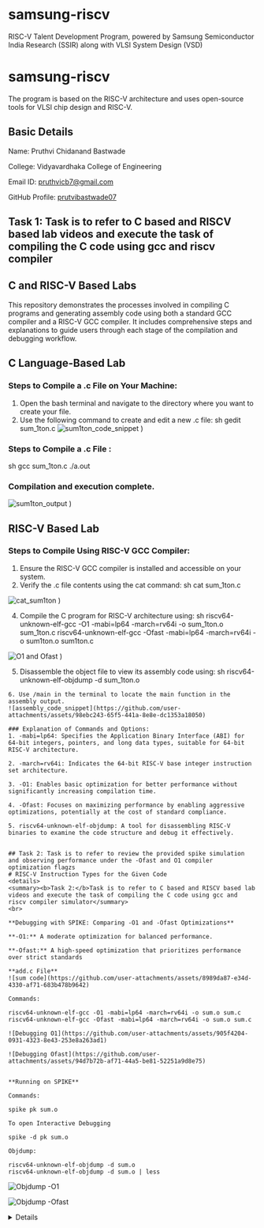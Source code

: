 # samsung-riscv
RISC-V Talent Development Program, powered by Samsung Semiconductor India Research (SSIR) along with VLSI System Design (VSD)
# samsung-riscv
The program is based on the RISC-V architecture and uses open-source tools for VLSI chip design and RISC-V.

## Basic Details

Name: Pruthvi Chidanand Bastwade

College: Vidyavardhaka College of Engineering

Email ID: pruthvicb7@gmail.com

GitHub Profile: [prutvibastwade07](https://github.com/prutvibastwade07)

## Task 1: Task is to refer to C based and RISCV based lab videos and execute the task of compiling the C code using gcc and riscv compiler

## C and RISC-V Based Labs

This repository demonstrates the processes involved in compiling C programs and generating assembly code using both a standard GCC compiler and a RISC-V GCC compiler. It includes comprehensive steps and explanations to guide users through each stage of the compilation and debugging workflow.

## C Language-Based Lab

### Steps to Compile a .c File on Your Machine:

1. Open the bash terminal and navigate to the directory where you want to create your file.
2. Use the following command to create and edit a new .c file:
   sh
   gedit sum_1ton.c
![sum1ton_code_snippet](https://github.com/user-attachments/assets/94e9fe3c-9fae-44db-bd99-7d4ecbdc5ee6)
)
### Steps to Compile a .c File :
 sh
 gcc sum_1ton.c
 ./a.out

### Compilation and execution complete.

![sum1ton_output](https://github.com/user-attachments/assets/25d12a47-081d-42f0-960d-afa3895b13c5)
)


## RISC-V Based Lab

### Steps to Compile Using RISC-V GCC Compiler:
1. Ensure the RISC-V GCC compiler is installed and accessible on your system.
2. Verify the .c file contents using the cat command:
sh
cat sum_1ton.c

![cat_sum1ton](https://github.com/user-attachments/assets/b31f0725-370d-48e9-875c-061d3c58444a)
)

4. Compile the C program for RISC-V architecture using:
 sh
riscv64-unknown-elf-gcc -O1 -mabi=lp64 -march=rv64i -o sum_1ton.o sum_1ton.c
riscv64-unknown-elf-gcc -Ofast -mabi=lp64 -march=rv64i -o sum1ton.o sum1ton.c

![O1 and Ofast](https://github.com/user-attachments/assets/e716cc22-f186-4c72-b6ef-8bd8f8214645)
)


5. Disassemble the object file to view its assembly code using:
 sh
riscv64-unknown-elf-objdump -d sum_1ton.o
```
6. Use /main in the terminal to locate the main function in the assembly output.
![assembly_code_snippet](https://github.com/user-attachments/assets/98ebc243-65f5-441a-8e8e-dc1353a18050)

### Explanation of Commands and Options: 
1. -mabi=lp64: Specifies the Application Binary Interface (ABI) for 64-bit integers, pointers, and long data types, suitable for 64-bit RISC-V architecture.

2. -march=rv64i: Indicates the 64-bit RISC-V base integer instruction set architecture.

3. -O1: Enables basic optimization for better performance without significantly increasing compilation time.
  
4. -Ofast: Focuses on maximizing performance by enabling aggressive optimizations, potentially at the cost of standard compliance.

5. riscv64-unknown-elf-objdump: A tool for disassembling RISC-V binaries to examine the code structure and debug it effectively.


## Task 2: Task is to refer to review the provided spike simulation and observing performance under the -Ofast and O1 compiler optimization flagzs
# RISC-V Instruction Types for the Given Code
<details>
<summary><b>Task 2:</b>Task is to refer to C based and RISCV based lab videos and execute the task of compiling the C code using gcc and riscv compiler simulator</summary>
<br>
	
**Debugging with SPIKE: Comparing -O1 and -Ofast Optimizations**

**-O1:** A moderate optimization for balanced performance.

**-Ofast:** A high-speed optimization that prioritizes performance over strict standards

**add.c File**
![sum code](https://github.com/user-attachments/assets/8989da87-e34d-4330-af71-683b478b9642)

Commands:

riscv64-unknown-elf-gcc -O1 -mabi=lp64 -march=rv64i -o sum.o sum.c
riscv64-unknown-elf-gcc -Ofast -mabi=lp64 -march=rv64i -o sum.o sum.c

![Debugging O1](https://github.com/user-attachments/assets/905f4204-0931-4323-8e43-253e8a263ad1)

![Debugging Ofast](https://github.com/user-attachments/assets/94d7b72b-af71-44a5-be81-52251a9d8e75)


**Running on SPIKE**

Commands:

spike pk sum.o

To open Interactive Debugging

spike -d pk sum.o

Objdump:

riscv64-unknown-elf-objdump -d sum.o
riscv64-unknown-elf-objdump -d sum.o | less
```
![Objdump -O1](https://github.com/user-attachments/assets/057054e4-16f8-42b0-a7cb-d51486dfa856)

![Objdump -Ofast](https://github.com/user-attachments/assets/b7874894-8ed7-42a7-907d-deee09188ec4)

</details>
</details>
<details>
   
## Task 3: Task is to refer to review the RISC-5 software documentation to undersytand the R,I,S,B,J,U instruction types.
# RISC-V Instruction Types for the Given Code

## *Instruction Types*

### 1. *R-Type (Register-Register Instructions)*
   - Typically involves arithmetic and logical operations between registers.
   - No such instruction appears directly in the given code at the C level, but operations like comparisons (e.g., num <= 0.0) may involve R-type instructions at the assembly level.

### 2. *I-Type (Immediate Instructions)*
   - Used for instructions with immediate values or memory addressing.
   - Example in the code: scanf("%lf", &num);
     - This would translate to an I-type instruction to load the address of num or handle immediate values.

### 3. *S-Type (Store Instructions)*
   - Used for storing data from a register to memory.
   - Example: Assigning the value entered by the user into the variable num involves S-type instructions.

### 4. *B-Type (Branch Instructions)*
   - Used for conditional branching.
   - Examples:
     - if (num <= 0.0)
     - if (num == 0.0)
     - These conditions are compiled into B-type instructions such as BEQ (branch if equal), BLT (branch if less than), or BGE (branch if greater or equal).

### 5. *J-Type (Jump Instructions)*
   - Used for unconditional jumps.
   - Example: The else block in the code could lead to a jump instruction to skip over the if block or jump to the end of the program.

### 6. *U-Type (Upper Immediate Instructions)*
   - Used for loading upper bits of immediate values.
   - While not directly visible in the C code, U-type instructions like LUI (load upper immediate) might be used during address calculations or handling larger constants.

### 7. *UJ-Type (Unconditional Jump and Link Instructions)*
   - Similar to J-type but used for function calls.
   - Example: The main() function or calls to printf and scanf might involve UJ-type instructions like JAL (jump and link).

---
This classification provides a detailed mapping of the instruction types based on the given C code.

Task 4: Functional Simulation of RISC-V Core

RV32I Pipelined Processor Implementation

Overview

This Verilog module, iiitb_rv32i, implements a simplified pipelined processor based on the RV32I instruction set architecture (ISA). The design consists of five pipeline stages: Instruction Fetch (IF), Instruction Decode (ID), Execution (EX), Memory (MEM), and Write Back (WB). The processor supports arithmetic, logical, memory, and branch instructions.

Module Description

Inputs:

clk: Clock signal

RN: Reset signal

Outputs:

NPC: Next Program Counter value

WB_OUT: Write Back output

Registers & Memories:

REG: Register file (32 registers, 32-bit each)

MEM: Instruction memory (32 locations, 32-bit each)

DM: Data memory (32 locations, 32-bit each)

Pipeline Stages

Instruction Fetch (IF):

Fetches the instruction from memory based on NPC.

Updates NPC for the next cycle.

Instruction Decode (ID):

Decodes the fetched instruction.

Reads values from the register file.

Computes immediate values if needed.

Execution (EX):

Performs ALU operations for arithmetic and logical instructions.

Computes memory addresses for load/store instructions.

Evaluates branch conditions.

Memory Access (MEM):

Reads from or writes to data memory for load/store instructions.

Passes ALU results to the next stage.

Write Back (WB):

Writes results back to the register file.

Updates the output WB_OUT.

Supported Instructions

Arithmetic & Logical (Register & Immediate): ADD, SUB, AND, OR, XOR, SLT, ADDI, SUBI, ANDI, ORI, XORI

Memory Access: LW (Load Word), SW (Store Word)

Branching: BEQ (Branch if Equal), BNE (Branch if Not Equal)

Shift Operations: SLL (Shift Left Logical), SRL (Shift Right Logical)

Control Signals

BR_EN: Branch Enable flag for conditional branches.

EX_MEM_COND: Determines whether a branch should be taken.

Open your terminal and type the following to install iverilog and GTKWave

$   sudo apt get update
$   sudo apt get install iverilog gtkwave

To clone the repository and download the netlist files for simulation , enter the following commands in your terminal.
$ git clone https://github.com/vinayrayapati/iiitb_rv32i
$ cd iiitb_rv32i

To simulate and run the verilog code , enter the following commands in your terminal.
$ iverilog -o iiitb_rv32i iiitb_rv32i.v iiitb_rv32i_tb.v
$ ./iiitb_rv32i

To see the output waveform in gtkwave, enter the following commands in your terminal.
$ gtkwave iiitb_rv32i.vcd


Task 5: Documentation and Repository Update :-
Overview: Object Detector Using Ultrasonic Sensor with CH32V003
Project Summary:
This project is designed to detect objects using an HC-SR04 ultrasonic sensor interfaced with a CH32V003 RISC-V microcontroller. When an object is detected within a certain range, an LED indicator lights up to provide a visual alert. The system operates using a 3.3V power supply and is built on a breadboard using jumper wires for easy prototyping.

Applications:
Obstacle Detection for Robots
Proximity Sensing in Security Systems
Smart Parking Systems
Automatic Door Systems

Hardware Components:
CH32V003 RISC-V Microcontroller (Processes sensor data)
HC-SR04 Ultrasonic Sensor (Measures distance)
LED (Indicates object detection)
3.3V Power Supply (Powers the circuit)
Breadboard & Jumper Wires (For easy wiring)
![ADD](https://github.com/user-attachments/assets/efcc1cff-5ec3-45ca-bef5-9353fa06aee9)
![ADDI](https://github.com/user-attachments/assets/ed842272-29d9-4d59-98f7-6a89f9d84d38)
![ADDI](https://github.com/user-attachments/assets/c425db9e-54b7-4946-8a10-21e1b83e05cf)
![AND](https://github.com/user-attachments/assets/867060a3-f2d3-4cc4-9a34-a1cac6abc211)
![AND](https://github.com/user-attachments/assets/6b1d16ab-b0c6-4e85-b07b-bb616062372d)
![BEQ](https://github.com/user-attachments/assets/9d882bad-7eed-437f-9554-70767c9d349e)
![FULL 5 STAGE](https://github.com/user-attachments/assets/7b872074-95e2-4397-bf6d-8f5362369700)
![LW](https://github.com/user-attachments/assets/20fa0712-863e-40fb-b232-e2007d04b2c1)
![OR](https://github.com/user-attachments/assets/2e8ab2c2-347a-4b74-bae3-8488f97bbe57)

Task 5:- : Documentation and Repository Update (Deadline: 28th January, 2025)
• Recording: Task 5 Recording.
• Update Repository:
o Add the Project Name and a brief Overview of your application.
o List Components Required to build your application.
Project Name:- WaveSense: Ultrasonic Range Finder

Overview: Object Detector Using Ultrasonic Sensor with CH32V003
Project Summary:
This project is designed to detect objects using an HC-SR04 ultrasonic sensor interfaced with a CH32V003 RISC-V microcontroller. When an object is detected within a certain range, an LED indicator lights up to provide a visual alert. The system operates using a 3.3V power supply and is built on a breadboard using jumper wires for easy prototyping.

Project Description
This project implements an object detection system using the HC-SR04 ultrasonic sensor and the CH32V003 RISC-V microcontroller. It measures the distance of objects and triggers an LED when an object is detected within a specified range. The system operates on a 3.3V power supply and is built using a breadboard for easy prototyping.

Working Principle
The ultrasonic sensor (HC-SR04) emits sound waves from its TRIG pin.
The waves bounce back when they hit an object and are received by the ECHO pin.
The CH32V003 microcontroller calculates the distance based on the time delay between transmission and reception.
If the object is closer than 10 cm, the LED turns ON. Otherwise, it remains OFF.

Table
![RACHU1](https://github.com/user-attachments/assets/9ec7ed06-1348-4a35-8e3f-174af586335b)

Components Required
![RACHU3](https://github.com/user-attachments/assets/24143aa3-991c-43fc-87b6-b66f98ff1df4)

![RACHU2](https://github.com/user-attachments/assets/678fd98c-5962-4fa9-a9c5-62e4bdd55356)

Task 6:- : Final Code Submission & Application Demo


![breadboard](https://github.com/user-attachments/assets/5ad7cd53-ee42-4cef-adc9-4844867323de)


























